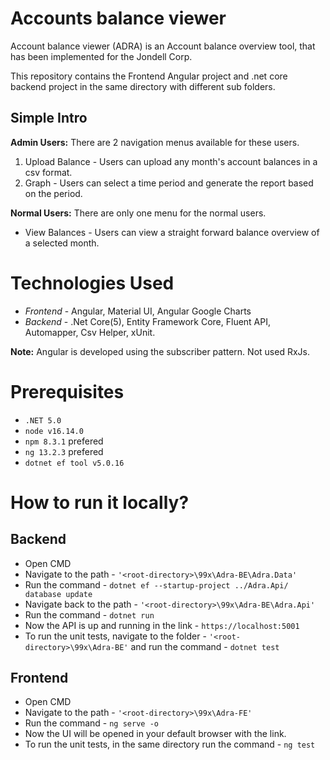 # Accounts balance viewer

Account balance viewer (ADRA) is an Account balance overview tool, that has been implemented for the Jondell Corp.

This repository contains the Frontend Angular project and .net core backend project in the same directory with different sub folders.

## Simple Intro

**Admin Users:** There are 2 navigation menus available for these users.

1.  Upload Balance - Users can upload any month's account balances in a csv format.
2.  Graph - Users can select a time period and generate the report based on the period.

**Normal Users:** There are only one menu for the normal users.

- View Balances - Users can view a straight forward balance overview of a selected month.

# Technologies Used

- _Frontend_ - Angular, Material UI, Angular Google Charts
- _Backend_ - .Net Core(5), Entity Framework Core, Fluent API, Automapper, Csv Helper, xUnit.

**Note:** Angular is developed using the subscriber pattern. Not used RxJs.

# Prerequisites

- `.NET 5.0`
- `node v16.14.0`
- `npm 8.3.1` prefered
- `ng 13.2.3` prefered
- `dotnet ef tool v5.0.16`

# How to run it locally?

## Backend

- Open CMD
- Navigate to the path - `'<root-directory>\99x\Adra-BE\Adra.Data'`
- Run the command - `dotnet ef --startup-project ../Adra.Api/ database update`
- Navigate back to the path - `'<root-directory>\99x\Adra-BE\Adra.Api'`
- Run the command - `dotnet run`
- Now the API is up and running in the link - `https://localhost:5001`
- To run the unit tests, navigate to the folder - `'<root-directory>\99x\Adra-BE'` and run the command - `dotnet test`

## Frontend

- Open CMD
- Navigate to the path - `'<root-directory>\99x\Adra-FE'`
- Run the command - `ng serve -o`
- Now the UI will be opened in your default browser with the link.
- To run the unit tests, in the same directory run the command - `ng test`
